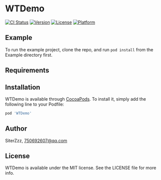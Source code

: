 # WTDemo

[![CI Status](https://img.shields.io/travis/SiterZzz/WTDemo.svg?style=flat)](https://travis-ci.org/SiterZzz/WTDemo)
[![Version](https://img.shields.io/cocoapods/v/WTDemo.svg?style=flat)](https://cocoapods.org/pods/WTDemo)
[![License](https://img.shields.io/cocoapods/l/WTDemo.svg?style=flat)](https://cocoapods.org/pods/WTDemo)
[![Platform](https://img.shields.io/cocoapods/p/WTDemo.svg?style=flat)](https://cocoapods.org/pods/WTDemo)

## Example

To run the example project, clone the repo, and run `pod install` from the Example directory first.

## Requirements

## Installation

WTDemo is available through [CocoaPods](https://cocoapods.org). To install
it, simply add the following line to your Podfile:

```ruby
pod 'WTDemo'
```

## Author

SiterZzz, 750692607@qq.com

## License

WTDemo is available under the MIT license. See the LICENSE file for more info.
